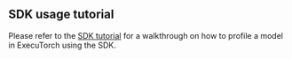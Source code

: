 ## SDK usage tutorial

Please refer to the [SDK tutorial](./tutorials/sdk-integration-tutorial) for a walkthrough on how to profile a model in ExecuTorch using the SDK.
